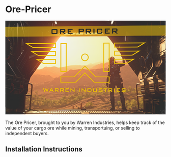 # Ore-Pricer
![Home_Screen](https://raw.githubusercontent.com/WarrenOne/Ore-Pricer/main/Screenshots/Ore%20Pricer%20Lock%20Screen.png)

The Ore Pricer, brought to you by Warren Industries, helps keep track of the value of your cargo ore while mining, transportuing, or selling to independent buyers. 

## Installation Instructions